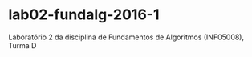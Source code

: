# lab02-fundalg-2016-1
Laboratório 2 da disciplina de Fundamentos de Algoritmos (INF05008), Turma D
